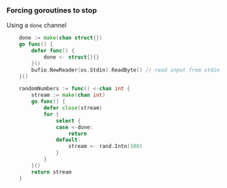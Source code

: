 ### Forcing goroutines to stop

Using a `done` channel

<!-- examples/done-channel/main.go -->

```go
	done := make(chan struct{})
	go func() {
		defer func() {
			done <- struct{}{}
		}()
		bufio.NewReader(os.Stdin).ReadByte() // read input from stdin
	}()

	randomNumbers := func() <-chan int {
		stream := make(chan int)
		go func() {
			defer close(stream)
			for {
				select {
				case <-done:
					return
				default:
					stream <- rand.Intn(100)
				}
			}
		}()
		return stream
	}
```

<span class="fragment current-only" data-code-focus="1,4"></span>
<span class="fragment current-only" data-code-focus="14-19"></span>
